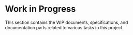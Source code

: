 # Work in Progress

This section contains the WIP documents, specifications, and documentation parts related to various tasks in this project.

